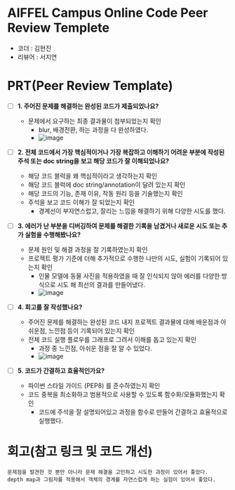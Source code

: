 # AIFFEL Campus Online Code Peer Review Templete
- 코더 : 김현진
- 리뷰어 : 서지연


# PRT(Peer Review Template)
- [ ]  **1. 주어진 문제를 해결하는 완성된 코드가 제출되었나요?**
    - 문제에서 요구하는 최종 결과물이 첨부되었는지 확인
        - blur, 배경전환, 하는 과정을 다 완성하였다.
        - ![image](https://github.com/user-attachments/assets/ae561527-5ac0-4e71-8e3b-daa23cfc0e0e)

    
- [ ]  **2. 전체 코드에서 가장 핵심적이거나 가장 복잡하고 이해하기 어려운 부분에 작성된 
주석 또는 doc string을 보고 해당 코드가 잘 이해되었나요?**
    - 해당 코드 블럭을 왜 핵심적이라고 생각하는지 확인
    - 해당 코드 블럭에 doc string/annotation이 달려 있는지 확인
    - 해당 코드의 기능, 존재 이유, 작동 원리 등을 기술했는지 확인
    - 주석을 보고 코드 이해가 잘 되었는지 확인
        - 경계선이 부자연스럽고, 잘리는 느낌을 해결하기 위해 다양한 시도를 했다. 
        
- [ ]  **3. 에러가 난 부분을 디버깅하여 문제를 해결한 기록을 남겼거나
새로운 시도 또는 추가 실험을 수행해봤나요?**
    - 문제 원인 및 해결 과정을 잘 기록하였는지 확인
    - 프로젝트 평가 기준에 더해 추가적으로 수행한 나만의 시도, 
    실험이 기록되어 있는지 확인
        - 인물 모델에 동물 사진을 적용하였을 때 잘 인식되지 않아 에러를 다양한 방식으로 시도 해 최선의 결과를 만들어냈다.
        - ![image](https://github.com/user-attachments/assets/427ffc10-4cc2-4976-bf28-f96532148674)

        
- [ ]  **4. 회고를 잘 작성했나요?**
    - 주어진 문제를 해결하는 완성된 코드 내지 프로젝트 결과물에 대해
    배운점과 아쉬운점, 느낀점 등이 기록되어 있는지 확인
    - 전체 코드 실행 플로우를 그래프로 그려서 이해를 돕고 있는지 확인
        - 과정 중 느낀점, 아쉬운 점을 잘 알 수 있었다. 
        - ![image](https://github.com/user-attachments/assets/0fc543bd-f67a-43d8-a5ba-931e48edeaa7)

- [ ]  **5. 코드가 간결하고 효율적인가요?**
    - 파이썬 스타일 가이드 (PEP8) 를 준수하였는지 확인
    - 코드 중복을 최소화하고 범용적으로 사용할 수 있도록 함수화/모듈화했는지 확인
        - 코드에 주석을 잘 설명되어있고 과정을 함수로 만들어 간결하고 효율적으로 실행했다. 


# 회고(참고 링크 및 코드 개선)
```
문제점을 발견한 것 뿐만 아니라 문제 해결을 고민하고 시도한 과정이 있어서 좋았다.
depth map과 그림자를 적용해서 객체의 경계를 자연스럽게 하는 실험이 있어서 좋았다. 
```
